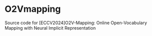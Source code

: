 # O2Vmapping
Source code for [ECCV2024]O2V-Mapping: Online Open-Vocabulary Mapping with Neural Implicit Representation

